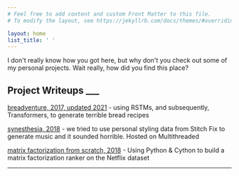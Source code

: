 ```yaml
---
# Feel free to add content and custom Front Matter to this file.
# To modify the layout, see https://jekyllrb.com/docs/themes/#overriding-theme-defaults

layout: home
list_title: ' '
---
```


I don't really know how you got here, but why don't you check out
some of my personal projects. Wait really, how did you find this place?

## Project Writeups ___

[breadventure, 2017, updated 2021](/breadventure) -
using RSTMs, and subsequently, Transformers, to generate terrible bread recipes

[synesthesia, 2018](https://multithreaded.stitchfix.com/blog/2018/08/29/synesthesia/) - 
we tried to use personal styling data from Stitch Fix to generate music and it sounded horrible. Hosted on Multithreaded

[matrix factorization from scratch, 2018](/matrix-factorization) -
Using Python & Cython to build a matrix factorization ranker on the Netflix dataset

____

